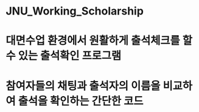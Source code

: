# JNU_Working_Scholarship

# 대면수업 환경에서 원활하게 출석체크를 할 수 있는 출석확인 프로그램
# 참여자들의 채팅과 출석자의 이름을 비교하여 출석을 확인하는 간단한 코드
